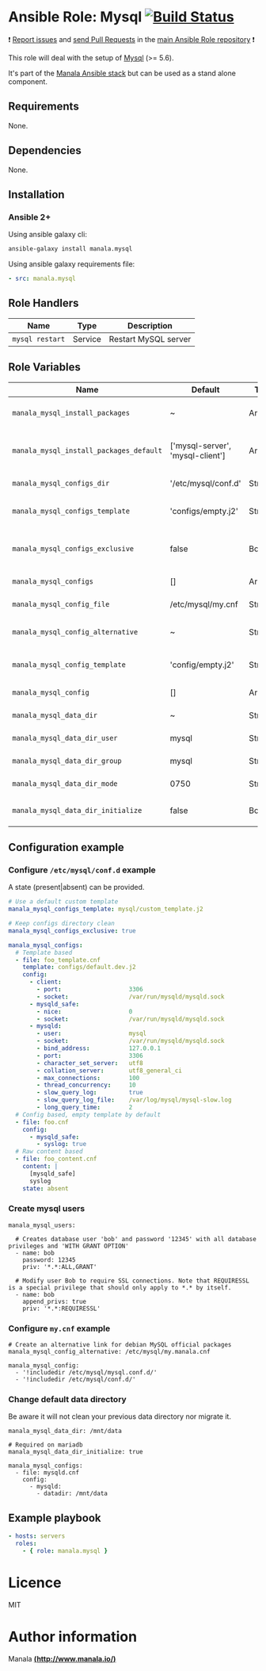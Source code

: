 # Ansible Role: Mysql [![Build Status](https://travis-ci.org/manala/ansible-role-mysql.svg?branch=master)](https://travis-ci.org/manala/ansible-role-mysql)

:exclamation: [Report issues](https://github.com/manala/ansible-roles/issues) and [send Pull Requests](https://github.com/manala/ansible-roles/pulls) in the [main Ansible Role repository](https://github.com/manala/ansible-roles) :exclamation:

This role will deal with the setup of [Mysql](https://www.mysql.com/) (>= 5.6).

It's part of the [Manala Ansible stack](http://www.manala.io) but can be used as a stand alone component.

## Requirements

None.

## Dependencies

None.

## Installation

### Ansible 2+

Using ansible galaxy cli:

```bash
ansible-galaxy install manala.mysql
```

Using ansible galaxy requirements file:

```yaml
- src: manala.mysql
```

## Role Handlers

| Name            | Type    | Description          |
| --------------- | ------- | -------------------- |
| `mysql restart` | Service | Restart MySQL server |

## Role Variables

| Name                                    | Default                          | Type    | Description                                            |
| --------------------------------------- | -------------------------------- | ------- | ------------------------------------------------------ |
| `manala_mysql_install_packages`         | ~                                | Array   | Dependency packages to install                         |
| `manala_mysql_install_packages_default` | ['mysql-server', 'mysql-client'] | Array   | Default dependency packages to install                 |
| `manala_mysql_configs_dir`              | '/etc/mysql/conf.d'              | String  | Configurations directory path                          |
| `manala_mysql_configs_template`         | 'configs/empty.j2'               | String  | Default configuration template path                    |
| `manala_mysql_configs_exclusive`        | false                            | Boolean | Whether to remove all other non-specified config files |
| `manala_mysql_configs`                  | []                               | Array   | Configurations files                                   |
| `manala_mysql_config_file`              | /etc/mysql/my.cnf                | String  | Configuration file path                                |
| `manala_mysql_config_alternative`       | ~                                | String  | Setup an alternative link on configuration file        |
| `manala_mysql_config_template`          | 'config/empty.j2'                | String  | Default configuration template path                    |
| `manala_mysql_config`                   | []                               | Array   | Configuration directives                               |
| `manala_mysql_data_dir`                 | ~                                | String  | Data directory path to create                          |
| `manala_mysql_data_dir_user`            | mysql                            | String  | Data directory owner                                   |
| `manala_mysql_data_dir_group`           | mysql                            | String  | Data directory group                                   |
| `manala_mysql_data_dir_mode`            | 0750                             | String  | Data directory mode                                    |
| `manala_mysql_data_dir_initialize`      | false                            | Boolean | Initialize data directory with `mysqld_install_db`     |

## Configuration example

### Configure `/etc/mysql/conf.d` example

A state (present|absent) can be provided.

```yaml
# Use a default custom template
manala_mysql_configs_template: mysql/custom_template.j2

# Keep configs directory clean
manala_mysql_configs_exclusive: true

manala_mysql_configs:
  # Template based
  - file: foo_template.cnf
    template: configs/default.dev.j2
    config:
      - client:
        - port:                   3306
        - socket:                 /var/run/mysqld/mysqld.sock
      - mysqld_safe:
        - nice:                   0
        - socket:                 /var/run/mysqld/mysqld.sock
      - mysqld:
        - user:                   mysql
        - socket:                 /var/run/mysqld/mysqld.sock
        - bind_address:           127.0.0.1
        - port:                   3306
        - character_set_server:   utf8
        - collation_server:       utf8_general_ci
        - max_connections:        100
        - thread_concurrency:     10
        - slow_query_log:         true
        - slow_query_log_file:    /var/log/mysql/mysql-slow.log
        - long_query_time:        2
  # Config based, empty template by default
  - file: foo.cnf
    config:
      - mysqld_safe:
        - syslog: true
  # Raw content based
  - file: foo_content.cnf
    content: |
      [mysqld_safe]
      syslog
    state: absent
```

### Create mysql users

```
manala_mysql_users:

  # Creates database user 'bob' and password '12345' with all database privileges and 'WITH GRANT OPTION'
  - name: bob
    password: 12345
    priv: '*.*:ALL,GRANT'

  # Modify user Bob to require SSL connections. Note that REQUIRESSL is a special privilege that should only apply to *.* by itself.
  - name: bob
    append_privs: true
    priv: '*.*:REQUIRESSL'
```

### Configure `my.cnf` example

```
# Create an alternative link for debian MySQL official packages
manala_mysql_config_alternative: /etc/mysql/my.manala.cnf

manala_mysql_config:
  - '!includedir /etc/mysql/mysql.conf.d/'
  - '!includedir /etc/mysql/conf.d/'
```

### Change default data directory

Be aware it will not clean your previous data directory nor migrate it.

```
manala_mysql_data_dir: /mnt/data

# Required on mariadb
manala_mysql_data_dir_initialize: true

manala_mysql_configs:
  - file: mysqld.cnf
    config:
      - mysqld:
        - datadir: /mnt/data
```

## Example playbook

```yaml
- hosts: servers
  roles:
    - { role: manala.mysql }
```

# Licence

MIT

# Author information

Manala [**(http://www.manala.io/)**](http://www.manala.io)
